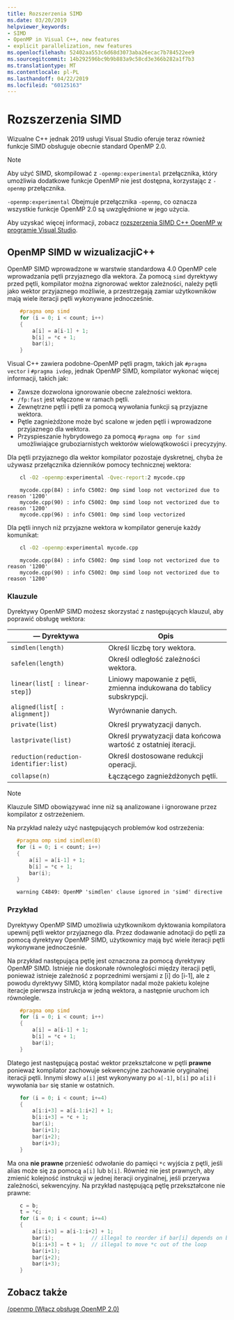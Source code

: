 ```yaml
---
title: Rozszerzenia SIMD
ms.date: 03/20/2019
helpviewer_keywords:
- SIMD
- OpenMP in Visual C++, new features
- explicit parallelization, new features
ms.openlocfilehash: 52402aa553c6d68d3073aba26ecac7b784522ee9
ms.sourcegitcommit: 14b292596bc9b9b883a9c58cd3e366b282a1f7b3
ms.translationtype: MT
ms.contentlocale: pl-PL
ms.lasthandoff: 04/22/2019
ms.locfileid: "60125163"
---
```

# <a name="simd-extension"></a>Rozszerzenia SIMD

Wizualne C++ jednak 2019 usługi Visual Studio oferuje teraz również funkcje SIMD obsługuje obecnie standard OpenMP 2.0.

> [!NOTE]
> Aby użyć SIMD, skompilować z `-openmp:experimental` przełącznika, który umożliwia dodatkowe funkcje OpenMP nie jest dostępna, korzystając z `-openmp` przełącznika.
>
> `-openmp:experimental` Obejmuje przełącznika `-openmp`, co oznacza wszystkie funkcje OpenMP 2.0 są uwzględnione w jego użycia.

Aby uzyskać więcej informacji, zobacz [rozszerzenia SIMD C++ OpenMP w programie Visual Studio](https://devblogs.microsoft.com/cppblog/simd-extension-to-c-openmp-in-visual-studio/).

## <a name="openmp-simd-in-visual-c"></a>OpenMP SIMD w wizualizacjiC++

OpenMP SIMD wprowadzone w warstwie standardowa 4.0 OpenMP cele wprowadzania pętli przyjaznego dla wektora. Za pomocą `simd` dyrektywy przed pętli, kompilator można zignorować wektor zależności, należy pętli jako wektor przyjaznego możliwie, a przestrzegają zamiar użytkowników mają wiele iteracji pętli wykonywane jednocześnie.

```c
    #pragma omp simd
    for (i = 0; i < count; i++)
    {
        a[i] = a[i-1] + 1;
        b[i] = *c + 1;
        bar(i);
    }
```

Visual C++ zawiera podobne-OpenMP pętli pragm, takich jak `#pragma vector` i `#pragma ivdep`, jednak OpenMP SIMD, kompilator wykonać więcej informacji, takich jak:

- Zawsze dozwolona ignorowanie obecne zależności wektora.
- `/fp:fast` jest włączone w ramach pętli.
- Zewnętrzne pętli i pętli za pomocą wywołania funkcji są przyjazne wektora.
- Pętle zagnieżdżone może być scalone w jeden pętli i wprowadzone przyjaznego dla wektora.
- Przyspieszanie hybrydowego za pomocą `#pragma omp for simd` umożliwiające gruboziarnistych wektorów wielowątkowości i precyzyjny.  

Dla pętli przyjaznego dla wektor kompilator pozostaje dyskretnej, chyba że używasz przełącznika dzienników pomocy technicznej wektora:

```cmd
    cl -O2 -openmp:experimental -Qvec-report:2 mycode.cpp
```

```Output
    mycode.cpp(84) : info C5002: Omp simd loop not vectorized due to reason '1200'
    mycode.cpp(90) : info C5002: Omp simd loop not vectorized due to reason '1200'
    mycode.cpp(96) : info C5001: Omp simd loop vectorized
```

Dla pętli innych niż przyjazne wektora w kompilator generuje każdy komunikat:

```cmd
    cl -O2 -openmp:experimental mycode.cpp
```

```Output
    mycode.cpp(84) : info C5002: Omp simd loop not vectorized due to reason '1200'
    mycode.cpp(90) : info C5002: Omp simd loop not vectorized due to reason '1200'
```

### <a name="clauses"></a>Klauzule

Dyrektywy OpenMP SIMD możesz skorzystać z następujących klauzul, aby poprawić obsługę wektora:

|— Dyrektywa|Opis|
|---|---|
|`simdlen(length)`|Określ liczbę tory wektora.|
|`safelen(length)`|Określ odległość zależności wektora.|
|`linear(list[ : linear-step]`)|Liniowy mapowanie z pętli, zmienna indukowana do tablicy subskrypcji.|
|`aligned(list[ : alignment])`|Wyrównanie danych.|
|`private(list)`|Określ prywatyzacji danych.|
|`lastprivate(list)`|Określ prywatyzacji data końcowa wartość z ostatniej iteracji.|
|`reduction(reduction-identifier:list)`|Określ dostosowane redukcji operacji.|
|`collapse(n)`|Łączącego zagnieżdżonych pętli.|

> [!NOTE]
> Klauzule SIMD obowiązywać inne niż są analizowane i ignorowane przez kompilator z ostrzeżeniem.
>
> Na przykład należy użyć następujących problemów kod ostrzeżenia:
>
> ```c
>    #pragma omp simd simdlen(8)
>    for (i = 0; i < count; i++)
>    {
>        a[i] = a[i-1] + 1;
>        b[i] = *c + 1;
>        bar(i);
>    }
> ```
>
> ```Output
>    warning C4849: OpenMP 'simdlen' clause ignored in 'simd' directive
> ```

### <a name="example"></a>Przykład
  
Dyrektywy OpenMP SIMD umożliwia użytkownikom dyktowania kompilatora upewnij pętli wektor przyjaznego dla. Przez dodawanie adnotacji do pętli za pomocą dyrektywy OpenMP SIMD, użytkownicy mają być wiele iteracji pętli wykonywane jednocześnie.

Na przykład następującą pętlę jest oznaczona za pomocą dyrektywy OpenMP SIMD. Istnieje nie doskonałe równoległości między iteracji pętli, ponieważ istnieje zależność z poprzednimi wersjami z [i] do [i-1], ale z powodu dyrektywy SIMD, którą kompilator nadal może pakietu kolejne iteracje pierwsza instrukcja w jedną wektora, a następnie uruchom ich równolegle.

```c
    #pragma omp simd
    for (i = 0; i < count; i++)
    {
        a[i] = a[i-1] + 1;
        b[i] = *c + 1;
        bar(i);
    }
```

Dlatego jest następującą postać wektor przekształcone w pętli **prawne** ponieważ kompilator zachowuje sekwencyjne zachowanie oryginalnej iteracji pętli. Innymi słowy `a[i]` jest wykonywany po `a[-1]`, `b[i]` po `a[i]` i wywołania `bar` się stanie w ostatnich.

```c
    for (i = 0; i < count; i+=4)
    {
        a[i:i+3] = a[i-1:i+2] + 1;
        b[i:i+3] = *c + 1;
        bar(i);
        bar(i+1);
        bar(i+2);
        bar(i+3);
    }
```

Ma ona **nie prawne** przenieść odwołanie do pamięci `*c` wyjścia z pętli, jeśli alias może się za pomocą `a[i]` lub `b[i]`. Również nie jest prawnych, aby zmienić kolejność instrukcji w jednej iteracji oryginalnej, jeśli przerywa zależności, sekwencyjny. Na przykład następującą pętlę przekształcone nie prawne:

```c
    c = b;
    t = *c;
    for (i = 0; i < count; i+=4)
    {
        a[i:i+3] = a[i-1:i+2] + 1;
        bar(i);            // illegal to reorder if bar[i] depends on b[i]
        b[i:i+3] = t + 1;  // illegal to move *c out of the loop
        bar(i+1);
        bar(i+2);
        bar(i+3);
    }
```

## <a name="see-also"></a>Zobacz także

[/openmp (Włącz obsługę OpenMP 2.0)](../../build/reference/openmp-enable-openmp-2-0-support.md)<br/>
